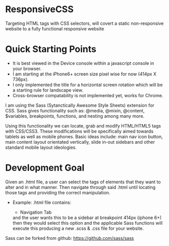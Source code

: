 # ResponsiveCSS
Targeting HTML tags with CSS selectors, will covert a static non-responsive website to a fully functional responsive website

# Quick Starting Points
* It is best viewed in the Device console within a javascript console in your browser.  
* I am starting at the iPhone6+ screen size pixel wise for now (414px X 736px).
* I only implemented the title for a horizontal screen rotation which will be a starting rule for landscape view.
* Cross-browser compatability is not implemented yet, works for Chrome.

I am using the Sass (Sytanctically Awesome Style Sheets) extension for CSS.  Sass gives functionality such as: @media, @mixin,
@content, $variables, breakpoints, functions, and nesting among many more.  

Using this functionality we can locate, grab and modify HTML/HTML5 tags with CSS/CSS3.  These modifications will be specifically
aimed towards tablets as well as mobile phones.  Basic ideas include: main nav icon button, main content layout orientated 
vertically, slide in-out sidebars and other standard mobile layout ideologies. 

# Development Goal
Given an .html file, a user can select the tags of elements that they want to alter and in what manner.  Then navigate through said
.html until locating those tags and providing the correct manipulation.
* Example: .html file contains: <body> <nav> <ul> <li>Navigation Tab</li> </ul> <nav>    and the user wants this to be a sidebar
at breakpoint 414px (iphone 6+) then they would select this option and the applicable Sass functions will execute this producing
a new .scss & .css file for your website. 

Sass can be forked from github: https://github.com/sass/sass



